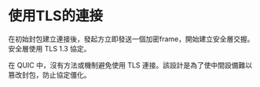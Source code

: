 # 使用TLS的連接

在初始封包建立連接後，發起方立即發送一個加密frame，開始建立安全層交握。安全層使用 TLS 1.3 協定。

在 QUIC 中，沒有方法或機制避免使用 TLS 連接。該設計是為了使中間設備難以篡改封包，防止協定僵化。
